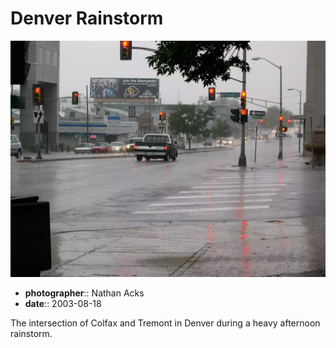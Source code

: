 # Denver Rainstorm

![A rainstorm pounds a city street](assets/2003-08-18-denver-rainstorm.webp)

* **photographer**:: Nathan Acks  
* **date**:: 2003-08-18

The intersection of Colfax and Tremont in Denver during a heavy afternoon rainstorm.
